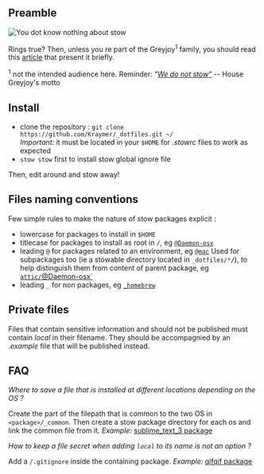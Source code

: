Preamble
--------

![You dot know nothing about stow](https://dl.dropboxusercontent.com/u/1026715/github/_dotfiles/ygritte-meme.jpg)

Rings true?
Then, unless you re part of the Greyjoy<sup>1</sup> family, you should read this [article](http://brandon.invergo.net/news/2012-05-26-using-gnu-stow-to-manage-your-dotfiles.html) that present it briefly.

<sup>1</sup> not the intended audience here. Reminder: *"[We do not stow"](https://scifi.stackexchange.com/questions/4222/what-does-house-greyjoys-motto-we-do-not-sow-mean)* -- House Greyjoy's motto

Install
-------

- clone the repository : `git clone https://github.com/Kraymer/_dotfiles.git ~/`  
  *Important:* it must be located in your `$HOME` for *.stowrc* files to work as
  expected
- `stow stow` first to install stow global ignore file

Then, edit around and stow away!

Files naming conventions
------------------------

Few simple rules to make the nature of stow packages explicit :

- lowercase for packages to install in `$HOME`
- titlecase for packages to install as root in `/`, eg
  [`@Daemon-osx`](https://github.com/Kraymer/_dotfiles/blob/master/attic/@Daemon-osx)
- leading `@` for packages related to an environment, eg
  [`@mac`](https://github.com/Kraymer/_dotfiles/blob/master/%40mac/)
  Used for subpackages too (ie a stowable directory located in `_dotfiles/*/`),
  to help distinguish them from content of parent package, eg [`attic/`@Daemon-osx`](https://github.com/Kraymer/_dotfiles/blob/master/attic/@Daemon-osx)
- leading `_` for non packages, eg [`_homebrew`](https://github.com/Kraymer/_dotfiles/blob/master/_homebrew)

Private files
-------------

Files that contain sensitive information and should not be published must
contain *local* in their filename. They should be accompagnied by an
*.example* file that will be published instead.

FAQ
---

*Where to save a file that is installed at different locations depending on the OS ?*

Create the part of the filepath that is common to the two OS in `<package>/_common`. Then create a stow package directory for each os and link the common file from it.
*Example:* [sublime_text_3 package](https://github.com/Kraymer/_dotfiles/tree/master/sublime_text_3/%40linux/.config/sublime-text-3)

*How to keep a file secret when adding `local` to its name is not an option ?*

Add a `/.gitignore` inside the containing package.
*Example:* [qifqif package](https://github.com/Kraymer/_dotfiles/tree/master/qifqif)
